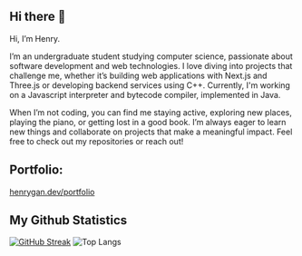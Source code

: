 ## Hi there 👋
Hi, I’m Henry.

I’m an undergraduate student studying computer science, passionate about software development and web technologies. I love diving into projects that challenge me, whether it’s building web applications with Next.js and Three.js or developing backend services using C++. Currently, I'm working on a Javascript interpreter and bytecode compiler, implemented in Java.

When I’m not coding, you can find me staying active, exploring new places, playing the piano, or getting lost in a good book. I’m always eager to learn new things and collaborate on projects that make a meaningful impact. Feel free to check out my repositories or reach out!

## Portfolio:
 [henrygan.dev/portfolio](https://henrygan.dev/portfolio/)

## My Github Statistics

[![GitHub Streak](https://streak-stats.demolab.com?user=gan-h&hide_border=true&border_radius=10&card_height=190&hide_longest_streak=true)](https://git.io/streak-stats)
![Top Langs](https://denvercoder1-github-readme-stats.vercel.app/api/top-langs/?username=gan-h&langs_count=8&layout=compact&theme=react&hide_border=true&title_color=F85D7F&icon_color=F8D866&hide=Jupyter%20Notebook,Roff)
